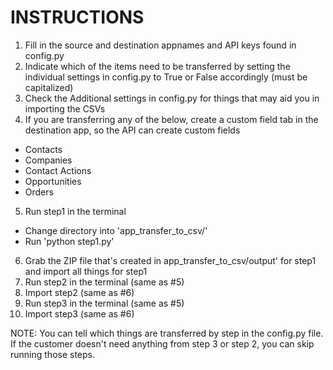 INSTRUCTIONS
============

1. Fill in the source and destination appnames and API keys found in config.py
2. Indicate which of the items need to be transferred by setting the individual settings in config.py to True or False accordingly (must be capitalized)
3. Check the Additional settings in config.py for things that may aid you in importing the CSVs
4. If you are transferring any of the below, create a custom field tab in the destination app, so the API can create custom fields
  - Contacts
  - Companies
  - Contact Actions
  - Opportunities
  - Orders
5. Run step1 in the terminal
  - Change directory into 'app_transfer_to_csv/'
  - Run 'python step1.py'
6. Grab the ZIP file that's created in app_transfer_to_csv/output' for step1 and import all things for step1
7. Run step2 in the terminal (same as #5)
8. Import step2 (same as #6)
9. Run step3 in the terminal (same as #5)
10. Import step3 (same as #6)

NOTE: You can tell which things are transferred by step in the config.py file.  
If the customer doesn't need anything from step 3 or step 2, you can skip running those steps.